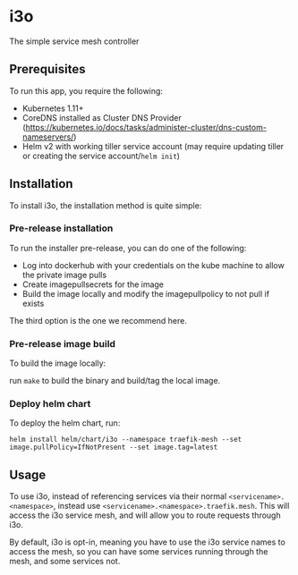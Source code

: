 # i3o

The simple service mesh controller

## Prerequisites

To run this app, you require the following:

- Kubernetes 1.11+
- CoreDNS installed as Cluster DNS Provider (https://kubernetes.io/docs/tasks/administer-cluster/dns-custom-nameservers/)
- Helm v2 with working tiller service account (may require updating tiller or creating the service account/`helm init`)

## Installation

To install i3o, the installation method is quite simple:

### Pre-release installation

To run the installer pre-release, you can do one of the following:

- Log into dockerhub with your credentials on the kube machine to allow the private image pulls
- Create imagepullsecrets for the image
- Build the image locally and modify the imagepullpolicy to not pull if exists

The third option is the one we recommend here.

### Pre-release image build

To build the image locally:

run `make` to build the binary and build/tag the local image.

### Deploy helm chart

To deploy the helm chart, run:

`helm install helm/chart/i3o --namespace traefik-mesh --set image.pullPolicy=IfNotPresent --set image.tag=latest`

## Usage

To use i3o, instead of referencing services via their normal `<servicename>.<namespace>`, instead use `<servicename>.<namespace>.traefik.mesh`.
This will access the i3o service mesh, and will allow you to route requests through i3o.

By default, i3o is opt-in, meaning you have to use the i3o service names to access the mesh, so you can have some services running through the mesh, and some services not.
